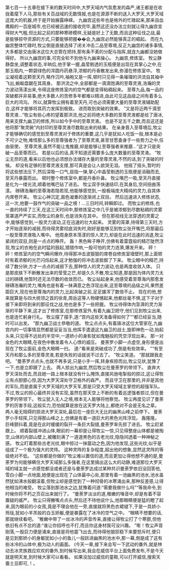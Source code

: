 第七百一十五章在接下来的数天时间中,大罗天域内气氛愈发的森严,诸王都是在收拢着麾下人马,那些有关百战域的无数情报,也是在源源不断的送入大罗天,大罗天域这庞大的机器,终于是开始展露峥嵘。
九幽宫这些年也是格外的忙碌起来,那来自血鹰殿的一百座城市,也已经被迅速的接收完毕,虽然这还没办法立刻就让得九幽宫变得财大气粗,但比起之前的那种寒碜模样,无疑是好上了无数,而且这种征伐之战,最是能够掠夺资源的方式,只要能够把握��会,九幽宫必然能够真正的崛起。
而在九幽宫整体忙碌时,牧尘倒是直接选择了闭关冲击二品至尊境,反正九幽宫的诸多事情,大多都是交由唐冰这位大总管在把持,那有条不紊的分配与指挥,就连九幽都没她做得好。
所以九幽宫的事,可完全轮不到他与九幽来操心。
九幽宫,修炼室。
牧尘静静盘坐,调整着状态,半晌后,他手掌一握,晶莹剔透的玉瓶便是出现在其掌心之中,在那玉瓶内,一颗碧绿色的浑圆丹药悬浮,浓郁的丹香散发出来,弥漫在修炼室中。
牧尘凝视着这颗至天丹,略作沉吟,袖袍又是一挥,顿时只见得一条璀璨的洪流自其袖中飞出,蜿蜒盘踞在其周身。
那洪流之中,全部都是一滴滴饱满的至尊灵液,浩瀚的灵力波动荡漾出来,令得这座修炼室内的空气都是变得粘稠起来。
至尊九品,每一品的突破都并非易事,绝大多数人的苦修多年都难以精进,由此可见这品级之间有着多么巨大的鸿沟。
所以,就算牧尘拥有着至天丹,可也必须需要大量的至尊灵液辅助配合,这样才能够将其药力发挥到极致。
进而取到突破的效果。
“又是将近两千滴至尊灵液…”牧尘有些心疼的望着那洪流,他之前将绝大多数的至尊灵液都是给了唐冰,用来支撑九幽卫的修炼,所以如今手中的至尊灵液。
也是不足五千之数,而且这还是他将那“聚灵碗”内封印的至尊灵液尽数取出来的结果。
在亲身晋入至尊境后,牧尘才能够确切的感觉到至尊灵液对于修炼的重要,这几乎是犹如人吃饭一般,根本是必不可少之物,难怪那么多的至尊强者为了至尊灵液,甚至甘愿委身于一些势力之中,任由驱使。
至尊灵液,虽然不能让鬼推磨,却是能够让至尊强者来推磨…“这才只是突破一品至尊而已。
若是以后的话,真不知道还需要多么庞大数量的至尊灵液。
”牧尘无奈的道,看来以后他也必须想办法储存大量的至尊灵液,不然的话,到了突破的时候。
却没有足够的至尊灵液支撑,那可真是会让人欲哭无泪。
他摇了摇头,暂时的将这些想法压下,然后深吸一口气,屈指一弹,掌心中晶莹剔透的玉瓶便是消融而去,至天丹暴露而出。
顿时整个修炼室中,都是丹香扑鼻。
牧尘嘴巴一吸,至天丹直接是化为一缕光流,顺着他嘴巴钻了进去。
牧尘双手快速结印,在其身后,空间扭曲荡漾。
磅礴浩瀚的至尊海若隐若现,他能够感觉到,一股极端庞大精纯的灵力,自其体内席卷开来。
牧尘心神沉定,面色凝重的逐渐闭上双目。
然后迅速进入修炼状态,这一次,他要一鼓作气的突破一品之境！…三日时间,转瞬即过。
而牧尘的修炼,也一直的持续了三天,在这三天时间中,那修炼室之中几乎是被浓郁到尽数粘稠的灵雾笼罩道严严实实,而牧尘的身形,也是消失在其中。
但在那视线无法穿透的灵雾之中,能够感觉到,一股灵力波动,正在迅速的壮大起来。
灵雾的笼罩,待得第三天时,方才开始逐渐的减弱,而待得灵雾彻底消失时,刚好是能够见到牧尘张开嘴巴,将那最后一股至尊灵液吸入嘴中。
他周身原本荡漾的惊人灵力,却是在此时迅速的消退,牧尘紧闭的双目,则是一点点的睁开。
轰！黑色眸子睁开,仿佛有着雷霆般的精芒陡然浮现,牧尘的衣袍在此时猛的鼓起,猎猎作响,一股可怕的灵力涟漪,爆发开来。
砰！砰！修炼室内的空气瞬间爆炸,待得那冲击波狠狠的席卷自修炼室墙壁时,那上面顿时有着浓郁的光芒闪烁起来,这才勉强的将冲击波抵御了下来。
牧尘眼中的精芒,持续了数分钟,方才一点点的减弱下去,那种惊人的灵力波动,也是再度收敛入体。
只是那皮肤下不断散发出来的莹莹之芒,却是久久不散,牧尘知道,那是因为体内灵力太过的磅礴,他暂时还无法尽数的收敛而已。
牧尘站起身来,他感受着至尊海内那愈发磅礴浩瀚的灵力,嘴角也是有着一抹满意之色浮现出来,这至尊境的品级之间,果然差距巨大,现在他至尊海内的灵力,比起突破之前,足足雄浑了数倍不止。
现在的他,想来就算是与四大统领之首的徐青,周岳这等人物硬憾起来,他都丝毫不惧,这下子对于接下来即将到来的那征伐之战,他也是多了一些把握。
牧尘待得体内澎湃的灵力渐渐的平静下来,这才出了修炼室,在那修炼室外,有着九幽卫把守,他们见到牧尘出来,也是连忙躬身行礼。
牧尘摆了摆手,道:“宫内这些天准备得如何了”“都已经妥当,随时可以出发。
”那九幽卫战士恭敬的道。
牧尘点点头,有着唐冰这位大管家在,九幽宫内的一切事情显然都是妥妥当当,他挥手遣退这九幽卫的战士,旋即神色一动,抬起头来,只见得不远处的半空中,一道娇小的身影犹如鬼魅般的凭空浮现出来。
那一对金色的大眼睛,在夜色中散发着令人心悸的威压。
曼荼罗小脚一点虚空,身形便是出现在了牧尘面前,金色大眼睛一扫。
道:“看来是突破成功了,倒是有些效率。
”“有至天丹和那么多的至尊灵液,若是失败的话就说不过去了。
”牧尘笑道。
“那就跟我走吧。
”曼荼罗点点头,也就不再多说,只是小手一挥,转身疾掠而出,牧尘见状,犹豫了一下,也是立即跟了上去。
两人掠出九幽宫,然后牧尘在曼荼罗的带领下。
直奔大罗天深处而去,而且她一路上根本就没有什么掩饰,直接风驰电掣般的掠过,这让得牧尘有点胆颤心惊,因为大罗天深处守卫格外的森严。
而且守卫在那里的,并非是其他的军队,而是直属于大罗天域的大罗天军,那是只受大罗天域域主掌控的超强军队。
不过,牧尘的担心最终并没有实现,虽然在那天空上不断的有着巡逻强者掠过,但在曼荼罗的带领下。
牧尘犹入无人之境,根本无人能够将他察觉。
牧尘再度见识了曼荼罗的厉害手段,这般实力,恐怕就算是放在这天罗大陆上,都绝对不会是无名之辈。
两人毫无阻碍的掠进大罗天深处,最后在一座巨大无比的幽黑山峰之前停下。
曼荼罗小手轻挥,只见得那山峰之上,仿佛是有着一道巨大的黑色光阵浮现。
轰隆隆。
巨峰颤抖着,竟是在此时缓缓的裂开一条巨大裂缝,曼荼罗率先掠了进去。
牧尘赶紧跟上。
顺着裂缝冲进山体,眼前的一幕却是让得牧尘一惊,只见得整座山体都是被掏空,山体的内部山壁上,被雕刻满了一道道黑色的古老光纹,隐隐间透着一种神秘之感。
牧尘盯着那些古老光纹,眼中掠过一抹震动之色,因为他发现,这些光纹,似乎是组成了一个极为强大的灵阵。
这种灵阵的复杂程度,超出他的想象,显然这灵阵的等级绝对不低。
“这些都是你做的”牧尘难以置信的道,而且更加让得他想不通的是,曼荼罗为何能够瞒住大罗天域那么多强者,在这里搞出这么大的动静,难道那位大罗天域的域主就一点感觉都没或者还是与曼荼罗达成过某种共识曼荼罗依旧没回答他,雪白小脚一点地面,她便是出现在了山体最中心处,那里有着一池幽黑的池水,池水虽然犹如沸水般翻滚着,但牧尘却是感觉到了一种彻骨的冰寒涌出来,那种反差感,让得他相当的难受。
牧尘落到那池水之边,犹豫着问道:“需要我做什么吗”“等我命令,到时候你将不朽之页召出来就行了。
”曼荼罗淡淡的道,稚嫩的嗓音中,却是有着不容置疑的威严。
牧尘只得撇嘴点点头,然后还不待他说什么,他那眼睛便是猛的瞪了起来,因为眼前的小女孩,竟是不理会他在一旁,直接就将黑色衣裙褪下,于是一具娇小玲珑,犹如小羊羔般的白玉娇躯,便是暴露在了冰冷的空气之中。
“眼睛不想要的话,那就继续看吧。
”稚嫩中带了一丝冰冷的声音传来,直接让得牧尘打了个寒颤,但他依旧有点不忿的道:“谁让你招呼也不打,而且你这身材我可没兴趣。
”嘭！牧尘声音刚落,一股巨力便是涌来,直接是将他震飞出去,而待得他狼狈稳下来要怒斥时,便只是见到那娇小的身躯犹如小小的鱼儿一般跃进幽黑的池水中,那一幕,倒是成了这有些冰冷的山体中,极为动人的画面。
(今天一章,接下来会写一下武动的番外,就是林动去冰灵族救应欢欢的番外,到时候写出来,我会在威信平台上面免费发布,不是今天就是明天发,到时候大家可以看看。
如果没加过威信的童鞋,可以打开威信,搜索天蚕土豆即可,！。
